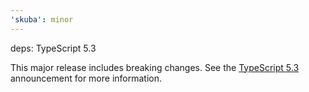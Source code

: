 ```yaml
---
'skuba': minor
---
```


deps: TypeScript 5.3

This major release includes breaking changes. See the [TypeScript 5.3](https://devblogs.microsoft.com/typescript/announcing-typescript-5-3/) announcement for more information.
